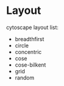 # Layout

cytoscape layout list:

- breadthfirst
- circle
- concentric
- cose
- cose-bilkent
- grid
- random

